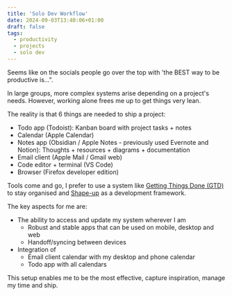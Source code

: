 ```yaml
---
title: 'Solo Dev Workflow'
date: 2024-09-03T13:40:06+01:00
draft: false
tags:
  - productivity
  - projects
  - solo dev
---
```


Seems like on the socials people go over the top with 'the BEST way to be productive is...".

In large groups, more complex systems arise depending on a project's needs. However, working alone frees me up to get things very lean.

The reality is that 6 things are needed to ship a project:

- Todo app (Todoist): Kanban board with project tasks + notes
- Calendar (Apple Calendar)
- Notes app (Obsidian / Apple Notes - previously used Evernote and Notion): Thoughts + resources + diagrams + documentation
- Email client (Apple Mail / Gmail web)
- Code editor + terminal (VS Code)
- Browser (Firefox developer edition)

Tools come and go, I prefer to use a system like [Getting Things Done (GTD)](https://gettingthingsdone.com/what-is-gtd/) to stay organised and [Shape-up](https://basecamp.com/shapeup/0.3-chapter-01) as a development framework.

The key aspects for me are:

- The ability to access and update my system wherever I am
  - Robust and stable apps that can be used on mobile, desktop and web
  - Handoff/syncing between devices
- Integration of
  - Email client calendar with my desktop and phone calendar
  - Todo app with all calendars

This setup enables me to be the most effective, capture inspiration, manage my time and ship.
